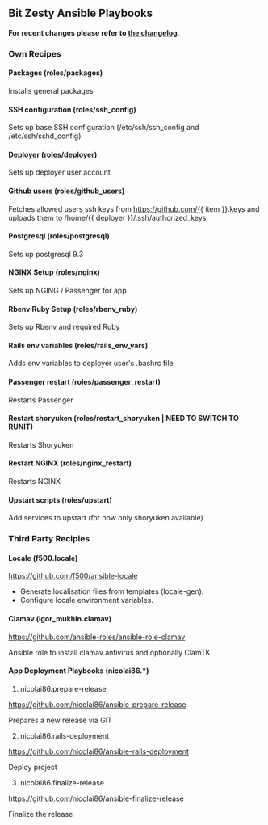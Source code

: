 ## Bit Zesty Ansible Playbooks

**For recent changes please refer to [the changelog](https://github.com/bitzesty/ansible_playbooks/blob/master/CHANGELOG.md)**.

### Own Recipes

#### Packages (roles/packages)

Installs general packages

#### SSH configuration (roles/ssh_config)

Sets up base SSH configuration (/etc/ssh/ssh_config and /etc/ssh/sshd_config)

#### Deployer (roles/deployer)

Sets up deployer user account

#### Github users (roles/github_users)

Fetches allowed users ssh keys from https://github.com/{{ item }}.keys and uploads them to /home/{{ deployer }}/.ssh/authorized_keys

#### Postgresql (roles/postgresql)

Sets up postgresql 9.3

#### NGINX Setup (roles/nginx)

Sets up NGING / Passenger for app

#### Rbenv Ruby Setup (roles/rbenv_ruby)

Sets up Rbenv and required Ruby

#### Rails env variables (roles/rails_env_vars)

Adds env variables to deployer user's .bashrc file

#### Passenger restart (roles/passenger_restart)

Restarts Passenger

#### Restart shoryuken (roles/restart_shoryuken | NEED TO SWITCH TO RUNIT)

Restarts Shoryuken

#### Restart NGINX (roles/nginx_restart)

Restarts NGINX

#### Upstart scripts (roles/upstart)

Add services to upstart (for now only shoryuken available)

### Third Party Recipies

#### Locale (f500.locale)

https://github.com/f500/ansible-locale

* Generate localisation files from templates (locale-gen).
* Configure locale environment variables.

#### Clamav (igor_mukhin.clamav)

https://github.com/ansible-roles/ansible-role-clamav

Ansible role to install clamav antivirus and optionally ClamTK

#### App Deployment Playbooks (nicolai86.*)

1) nicolai86.prepare-release

https://github.com/nicolai86/ansible-prepare-release

Prepares a new release via GIT

2) nicolai86.rails-deployment

https://github.com/nicolai86/ansible-rails-deployment

Deploy project

3) nicolai86.finalize-release

https://github.com/nicolai86/ansible-finalize-release

Finalize the release

